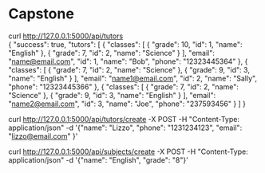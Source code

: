 # Capstone
curl http://127.0.0.1:5000/api/tutors  
{
  "success": true, 
  "tutors": [
    {
      "classes": [
        {
          "grade": 10, 
          "id": 1, 
          "name": "English"
        }, 
        {
          "grade": 7, 
          "id": 2, 
          "name": "Science"
        }
      ], 
      "email": "name@email.com", 
      "id": 1, 
      "name": "Bob", 
      "phone": "12323445364"
    }, 
    {
      "classes": [
        {
          "grade": 7, 
          "id": 2, 
          "name": "Science"
        }, 
        {
          "grade": 9, 
          "id": 3, 
          "name": "English"
        }
      ], 
      "email": "name1@email.com", 
      "id": 2, 
      "name": "Sally", 
      "phone": "12323445366"
    }, 
    {
      "classes": [
        {
          "grade": 7, 
          "id": 2, 
          "name": "Science"
        }, 
        {
          "grade": 9, 
          "id": 3, 
          "name": "English"
        }
      ], 
      "email": "name2@email.com", 
      "id": 3, 
      "name": "Joe", 
      "phone": "237593456"
    }
  ]
}


curl http://127.0.0.1:5000/api/tutors/create -X POST -H "Content-Type: application/json" -d '{"name": "Lizzo", "phone": "1231234123", "email": "lizzo@email.com" }'



curl http://127.0.0.1:5000/api/subjects/create -X POST -H "Content-Type: application/json" -d '{"name": "English", "grade": "8"}'
